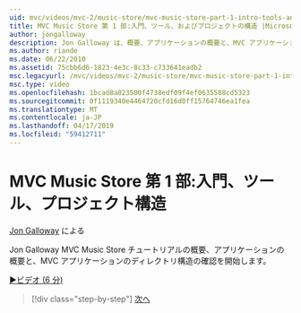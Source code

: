 ```yaml
---
uid: mvc/videos/mvc-2/music-store/mvc-music-store-part-1-intro-tools-and-project-structure
title: MVC Music Store 第 1 部:入門、ツール、およびプロジェクトの構造 |Microsoft Docs
author: jongalloway
description: Jon Galloway は、概要、アプリケーションの概要と、MVC アプリケーションのディレクトリ構造の確認と MVC Music Store チュートリアルを開始します.
ms.author: riande
ms.date: 06/22/2010
ms.assetid: 75cbb6d6-1823-4e3c-8c33-c733641eadb2
msc.legacyurl: /mvc/videos/mvc-2/music-store/mvc-music-store-part-1-intro-tools-and-project-structure
msc.type: video
ms.openlocfilehash: 1bcad8a023500f4738edf09f4ef0635588cd5323
ms.sourcegitcommit: 0f1119340e4464720cfd16d0ff15764746ea1fea
ms.translationtype: MT
ms.contentlocale: ja-JP
ms.lasthandoff: 04/17/2019
ms.locfileid: "59412711"
---
```

# <a name="mvc-music-store-part-1-intro-tools-and-project-structure"></a>MVC Music Store 第 1 部:入門、ツール、プロジェクト構造

[Jon Galloway](https://github.com/jongalloway) による

Jon Galloway MVC Music Store チュートリアルの概要、アプリケーションの概要と、MVC アプリケーションのディレクトリ構造の確認を開始します。

[&#9654;ビデオ (6 分)](https://channel9.msdn.com/Blogs/ASP-NET-Site-Videos/mvc-music-store-part-1-intro-tools-and-project-structure)

> [!div class="step-by-step"]
> [次へ](mvc-music-store-part-2-controllers.md)
